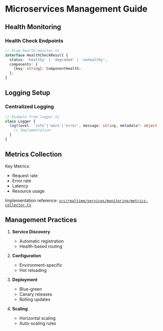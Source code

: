 # Microservices Management Guide

## Health Monitoring

### Health Check Endpoints
```typescript
// From health-monitor.ts
interface HealthCheckResult {
  status: 'healthy' | 'degraded' | 'unhealthy';
  components: {
    [key: string]: ComponentHealth;
  };
}
```

## Logging Setup

### Centralized Logging
```typescript
// Example from logger.ts
class Logger {
  log(level: 'info'|'warn'|'error', message: string, metadata?: object) {
    // Implementation
  }
}
```

## Metrics Collection

Key Metrics:
- Request rate
- Error rate
- Latency
- Resource usage

Implementation reference: [`src/realtime/services/monitoring/metrics-collector.ts`](src/realtime/services/monitoring/metrics-collector.ts)

## Management Practices

1. **Service Discovery**
   - Automatic registration
   - Health-based routing

2. **Configuration**
   - Environment-specific
   - Hot reloading

3. **Deployment**
   - Blue-green
   - Canary releases
   - Rolling updates

4. **Scaling**
   - Horizontal scaling
   - Auto-scaling rules
